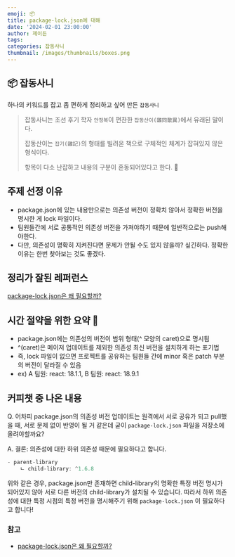 ```yaml
---
emoji: 📦
title: package-lock.json에 대해
date: '2024-02-01 23:00:00'
author: 제이든
tags:
categories: 잡동사니
thumbnail: /images/thumbnails/boxes.png
---
```


## 📦 잡동사니

하나의 키워드를 잡고 좀 편하게 정리하고 싶어 만든 `잡동사니`

> 잡동사니는 조선 후기 학자 `안정복`이 편찬한 `잡동산이(雜同散異)`에서 유래된 말이다.
>
> 잡동산이는 `잡기(雜記)`의 형태를 빌려온 책으로 구체적인 체계가 잡혀있지 않은 형식이다.
>
> 항목이 다소 난잡하고 내용의 구분이 혼동되어있다고 한다. 🤣

## 주제 선정 이유

- package.json에 있는 내용만으로는 의존성 버전이 정확치 않아서 정확한 버전을 명시한 게 lock 파일이다.
- 팀원들간에 서로 공통적인 의존성 버전을 가져야하기 때문에 일반적으로는 push해야한다.
- 다만, 의존성이 명확히 지켜진다면 문제가 안될 수도 있지 않을까? 싶긴하다. 정확한 이유는 한번 찾아보는 것도 좋겠다.

## 정리가 잘된 레퍼런스

[package-lock.json은 왜 필요할까?](https://hyunjun19.github.io/2018/03/23/package-lock-why-need/)

## 시간 절약을 위한 요약 🤩

- package.json에는 의존성의 버전이 범위 형태(^ 모양의 caret)으로 명시됨
- ^(caret)은 메이저 업데이트를 제외한 의존성 최신 버전을 설치하게 하는 표기법
- 즉, lock 파일이 없으면 프로젝트를 공유하는 팀원들 간에 minor 혹은 patch 부분의 버전이 달라질 수 있음
- ex) A 팀원: react: 18.1.1, B 팀원: react: 18.9.1

## 커피챗 중 나온 내용

Q. 어차피 package.json의 의존성 버전 업데이트는 원격에서 서로 공유가 되고 pull했을 때, 서로 문제 없이 반영이 될 거 같은데 굳이 `package-lock.json` 파일을 저장소에 올려야할까요?

A. 결론: 의존성에 대한 하위 의존성 때문에 필요하다고 합니다.

```jsx
- parent-library
	ㄴ child-library: ^1.6.8
```

위와 같은 경우, package.json만 존재하면 child-library의 명확한 특정 버전 명시가 되어있지 않아 서로 다른 버전의 child-library가 설치될 수 있습니다. 따라서 하위 의존성에 대한 특정 시점의 특정 버전을 명시해주기 위해 `package-lock.json` 이 필요하다고 합니다!

### 참고

- [package-lock.json은 왜 필요할까?](https://hyunjun19.github.io/2018/03/23/package-lock-why-need/)
